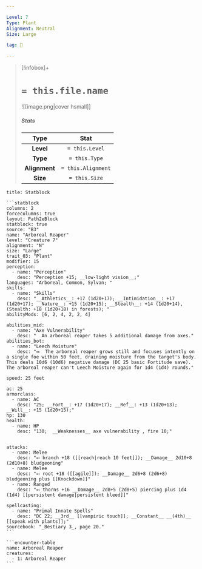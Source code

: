 ```yaml
---

Level: 7
Type: Plant
Alignment: Neutral
Size: Large

tag: 👹

---
```


> [!infobox]+
> #  `= this.file.name`
> ![[image.png|cover hsmall]]
> ##### Stats
> Type | Stat |
> :---:|:---:|
> **Level** | `= this.Level` |
> **Type** | `= this.Type` |
> **Alignment** | `= this.Alignment` |
> **Size** | `= this.Size` |



````ad-info
title: Statblock

```statblock
columns: 2
forcecolumns: true
layout: Path2eBlock
statblock: true
source: "B3"
name: "Arboreal Reaper"
level: "Creature 7"
alignment: "N"
size: "Large"
trait_03: "Plant"
modifier: 15
perception:
  - name: "Perception"
    desc: "Perception +15; __low-light vision__;"
languages: "Arboreal, Common, Sylvan; "
skills:
  - name: "Skills"
    desc: "__Athletics__: +17 (1d20+17); __Intimidation__: +17 (1d20+17); __Nature__: +15 (1d20+15); __Stealth__: +14 (1d20+14), (Stealth: +18 (1d20+18) in forests); "
abilityMods: [6, 2, 4, 2, 2, 4]

abilities_mid:
  - name: "Axe Vulnerability"
    desc: "  An arboreal reaper takes 5 additional damage from axes."
abilities_bot:
  - name: "Leech Moisture"
    desc: "⬺  The arboreal reaper grows still and focuses intently on a single foe within 50 feet, draining moisture from the target's body. This deals 10d6 (10d6) negative damage (DC 25 basic Fortitude save). The arboreal reaper can't Leech Moisture again for 1d4 (1d4) rounds."

speed: 25 feet

ac: 25
armorclass:
  - name: AC
    desc: "25; __Fort__: +17 (1d20+17); __Ref__: +13 (1d20+13); __Will__: +15 (1d20+15);"
hp: 130
health:
  - name: HP
    desc: "130;  __Weaknesses__ axe vulnerability , fire 10;"


attacks:
  - name: Melee
    desc: "⬻ branch +18 ([[reach|reach 10 feet]]); __Damage__ 2d10+8 (2d10+8) bludgeoning"
  - name: Melee
    desc: "⬻ root +18 ([[agile]]); __Damage__ 2d6+8 (2d6+8) bludgeoning plus [[Knockdown]]"
  - name: Ranged
    desc: "⬻ thorns +16 __Damage__ 2d8+5 (2d8+5) piercing plus 1d4 (1d4) [[persistent damage|persistent bleed]]"

spellcasting:
  - name: "Primal Innate Spells"
    desc: "DC 22; __3rd__ [[vampiric touch]]; __Constant__ __(4th)__ [[speak with plants]];"
sourcebook: "_Bestiary 3_, page 20."
```

```encounter-table
name: Arboreal Reaper
creatures:
  - 1: Arboreal Reaper
```

````


